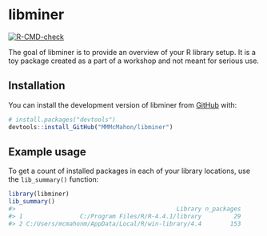 
<!-- README.md is generated from README.Rmd. Please edit that file -->

# libminer

<!-- badges: start -->

[![R-CMD-check](https://github.com/MMMcMahon/libminer/actions/workflows/R-CMD-check.yaml/badge.svg)](https://github.com/MMMcMahon/libminer/actions/workflows/R-CMD-check.yaml)
<!-- badges: end -->

The goal of libminer is to provide an overview of your R library setup.
It is a toy package created as a part of a workshop and not meant for
serious use.

## Installation

You can install the development version of libminer from
[GitHub](https://github.com/) with:

``` r
# install.packages("devtools")
devtools::install_GitHub("MMMcMahon/libminer")
```

## Example usage

To get a count of installed packages in each of your library locations,
use the `lib_summary()` function:

``` r
library(libminer)
lib_summary()
#>                                             Library n_packages
#> 1                C:/Program Files/R/R-4.4.1/library         29
#> 2 C:/Users/mcmahonm/AppData/Local/R/win-library/4.4        153
```
